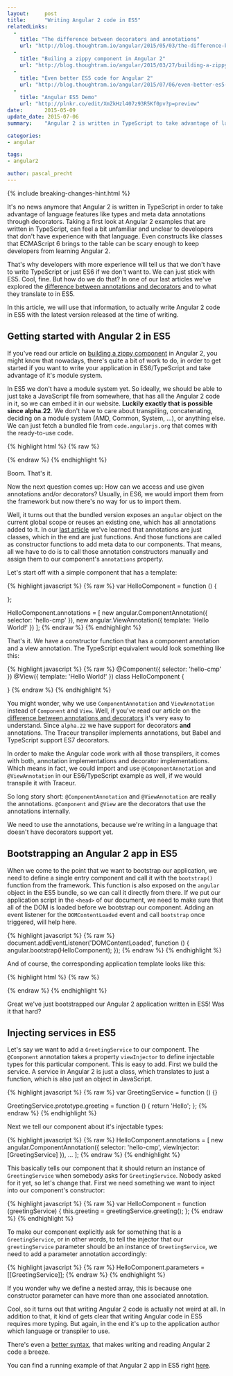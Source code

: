 ```yaml
---
layout:     post
title:      "Writing Angular 2 code in ES5"
relatedLinks:
  -
    title: "The difference between decorators and annotations"
    url: "http://blog.thoughtram.io/angular/2015/05/03/the-difference-between-annotations-and-decorators.html"
  -
    title: "Builing a zippy component in Angular 2"
    url: "http://blog.thoughtram.io/angular/2015/03/27/building-a-zippy-component-in-angular-2.html"
  -
    title: "Even better ES5 code for Angular 2"
    url: "http://blog.thoughtram.io/angular/2015/07/06/even-better-es5-code-for-angular-2.html"
  -
    title: "Angular ES5 Demo"
    url: "http://plnkr.co/edit/XmZkHzl407z93R5Kf0pv?p=preview"
date:       2015-05-09
update_date: 2015-07-06
summary:    "Angular 2 is written in TypeScript to take advantage of language features like types and meta data annotations through decorators. While this is great for tooling, a lot of people don't like the syntax of decorators and maybe even ES6 classes. This article discusses how to write an Angular 2 application in ES5."

categories: 
- angular

tags:
- angular2

author: pascal_precht
---
```


{% include breaking-changes-hint.html %}

It's no news anymore that Angular 2 is written in TypeScript in order to take advantage of language features like types and meta data annotations through decorators. Taking a first look at Angular 2 examples that are written in TypeScript, can feel a bit unfamiliar and unclear to developers that don't have experience with that language. Even constructs like classes that ECMAScript 6 brings to the table can be scary enough to keep developers from learning Angular 2.

That's why developers with more experience will tell us that we don't have to write TypeScript or just ES6 if we don't want to. We can just stick with ES5. Cool, fine. But how do we do that? In one of our last articles we've explored the [difference between annotations and decorators](http://blog.thoughtram.io/angular/2015/05/03/the-difference-between-annotations-and-decorators.html) and to what they translate to in ES5.

In this article, we will use that information, to actually write Angular 2 code in ES5 with the latest version released at the time of writing.

## Getting started with Angular 2 in ES5

If you've read our article on [building a zippy component](http://blog.thoughtram.io/angular/2015/03/27/building-a-zippy-component-in-angular-2.html) in Angular 2, you might know that nowadays, there's quite a bit of work to do, in order to get started if you want to write your application in ES6/TypeScript and take advantage of it's module system.

In ES5 we don't have a module system yet. So ideally, we should be able to just take a JavaScript file from somewhere, that has all the Angular 2 code in it, so we can embed it in our website. **Luckily exactly that is possible since alpha.22**. We don't have to care about transpiling, concatenating, deciding on a module system (AMD, Common, System, ...), or anything else. We can just fetch a bundled file from `code.angularjs.org` that comes with the ready-to-use code.

{% highlight html %}
{% raw %}
<script src="http://code.angularjs.org/2.0.0-alpha.22/angular2.sfx.dev.js"></script>
{% endraw %}
{% endhighlight %}

Boom. That's it.

Now the next question comes up: How can we access and use given annotations and/or decorators? Usually, in ES6, we would import them from the framework but now there's no way for us to import them.

Well, it turns out that the bundled version exposes an `angular` object on the current global scope or reuses an existing one, which has all annotations added to it. In our [last article](http://blog.thoughtram.io/angular/2015/05/03/the-difference-between-annotations-and-decorators.html) we've learned that annotations are just classes, which in the end are just functions. And those functions are called as constructor functions to add meta data to our components. That means, all we have to do is to call those annotation constructors manually and assign them to our component's `annotations` property.

Let's start off with a simple component that has a template:

{% highlight javascript %}
{% raw %}
var HelloComponent = function () {

};

HelloComponent.annotations = [
  new angular.ComponentAnnotation({
    selector: 'hello-cmp'
  }),
  new angular.ViewAnnotation({
    template: 'Hello World!'
  })
];
{% endraw %}
{% endhighlight %}

That's it. We have a constructor function that has a component annotation and a view annotation. The TypeScript equivalent would look something like this:

{% highlight javascript %}
{% raw %}
@Component({
  selector: 'hello-cmp'
})
@View({
  template: 'Hello World!'
})
class HelloComponent {

}
{% endraw %}
{% endhighlight %}

You might wonder, why we use `ComponentAnnotation` and `ViewAnnotation` instead of `Component` and `View`. Well, if you've read our article on the [difference between annotations and decorators](http://blog.thoughtram.io/angular/2015/05/03/the-difference-between-annotations-and-decorators.html) it's very easy to understand. Since `alpha.22` we have support for decorators **and** annotations. The Traceur transpiler implements annotations, but Babel and TypeScript support ES7 decorators.

In order to make the Angular code work with all those transpilers, it comes with both, annotation implementations and decorator implementations. Which means in fact, we could import and use `@ComponentAnnotation` and `@ViewAnnotation` in our ES6/TypeScript example as well, if we would transpile it with Traceur.

So long story short: `@ComponentAnnotation` and `@ViewAnnotation` are really the annotations. `@Component` and `@View` are the decorators that use the annotations internally.

We need to use the annotations, because we're writing in a language that doesn't have decorators support yet.

## Bootstrapping an Angular 2 app in ES5

When we come to the point that we want to bootstrap our application, we need to define a single entry component and call it with the `bootstrap()` function from the framework. This function is also exposed on the `angular` object in the ES5 bundle, so we can call it directly from there. If we put our application script in the `<head>` of our document, we need to make sure that all of the DOM is loaded before we bootstrap our component. Adding an event listener for the `DOMContentLoaded` event and call `bootstrap` once triggered, will help here.

{% highlight javascript %}
{% raw %}
document.addEventListener('DOMContentLoaded', function () {
  angular.bootstrap(HelloComponent);
});
{% endraw %}
{% endhighlight %}

And of course, the corresponding application template looks like this:

{% highlight html %}
{% raw %}
<body>
  <hello-component></hello-component>
</body>
{% endraw %}
{% endhighlight %}

Great we've just bootstrapped our Angular 2 application written in ES5! Was it that hard?

## Injecting services in ES5

Let's say we want to add a `GreetingService` to our component. The `@Component` annotation takes a property `viewInjector` to define injectable types for this particular component. This is easy to add. First we build the service. A service in Angular 2 is just a class, which translates to just a function, which is also just an object in JavaScript.

{% highlight javascript %}
{% raw %}
var GreetingService = function () {}

GreetingService.prototype.greeting = function () {
  return 'Hello';
};
{% endraw %}
{% endhighlight %}

Next we tell our component about it's injectable types:

{% highlight javascript %}
{% raw %}
HelloComponent.annotations = [
  new angular.ComponentAnnotation({
    selector: 'hello-cmp',
    viewInjector: [GreetingService]
  }),
  ...
];
{% endraw %}
{% endhighlight %}

This basically tells our component that it should return an instance of `GreetingService` when somebody asks for `GreetingService`. Nobody asked for it yet, so let's change that. First we need something we want to inject into our component's constructor:

{% highlight javascript %}
{% raw %}
var HelloComponent = function (greetingService) {
  this.greeting = greetingService.greeting();
};
{% endraw %}
{% endhighlight %}

To make our component explicitly ask for something that is a `GreetingService`, or in other words, to tell the injector that our `greetingService` parameter should be an instance of `GreetingService`, we need to add a parameter annotation accordingly:

{% highlight javascript %}
{% raw %}
HelloComponent.parameters = [[GreetingService]];
{% endraw %}
{% endhighlight %}

If you wonder why we define a nested array, this is because one constructor parameter can have more than one associated annotation.

Cool, so it turns out that writing Angular 2 code is actually not weird at all. In addition to that, it kind of gets clear that writing Angular code in ES5 requires more typing. But again, in the end it's up to the application author which language or transpiler to use.

There's even a [better syntax](http://blog.thoughtram.io/angular/2015/07/06/even-better-es5-code-for-angular-2.html), that makes writing and reading Angular 2 code a breeze.

You can find a running example of that Angular 2 app in ES5 right [here](http://plnkr.co/edit/XmZkHzl407z93R5Kf0pv?p=preview).
